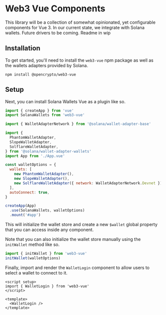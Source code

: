 # Web3 Vue Components

This library will be a collection of somewhat opinionated, yet configurable components for Vue 3. In our current state, we integrate with Solana wallets. Future drivers to be coming. Readme in wip

<!-- ⚡️ [View demo](https://web3-vue.netlify.app/) / [Browse demo code](./example) -->

<!-- todo: add screenshot here -->

## Installation

To get started, you'll need to install the `web3-vue` npm package as well as the wallets adapters provided by Solana.

```shell
npm install @opencrypto/web3-vue
```

## Setup

Next, you can install Solana Wallets Vue as a plugin like so.

```js
import { createApp } from 'vue'
import SolanaWallets from 'web3-vue'

import { WalletAdapterNetwork } from '@solana/wallet-adapter-base'

import {
  PhantomWalletAdapter,
  SlopeWalletAdapter,
  SolflareWalletAdapter,
} from '@solana/wallet-adapter-wallets'
import App from './App.vue'

const walletOptions = {
  wallets: [
    new PhantomWalletAdapter(),
    new SlopeWalletAdapter(),
    new SolflareWalletAdapter({ network: WalletAdapterNetwork.Devnet }),
  ],
  autoConnect: true,
}

createApp(App)
  .use(SolanaWallets, walletOptions)
  .mount('#app')
```

This will initialize the wallet store and create a new `$wallet` global property that you can access inside any component.

Note that you can also initialize the wallet store manually using the `initWallet` method like so.

```js
import { initWallet } from 'web3-vue'
initWallet(walletOptions)
```

Finally, import and render the `WalletLogin` component to allow users to select a wallet to connect to it.

```vue
<script setup>
import { WalletLogin } from 'web3-vue'
</script>

<template>
  <WalletLogin />
</template>
```
